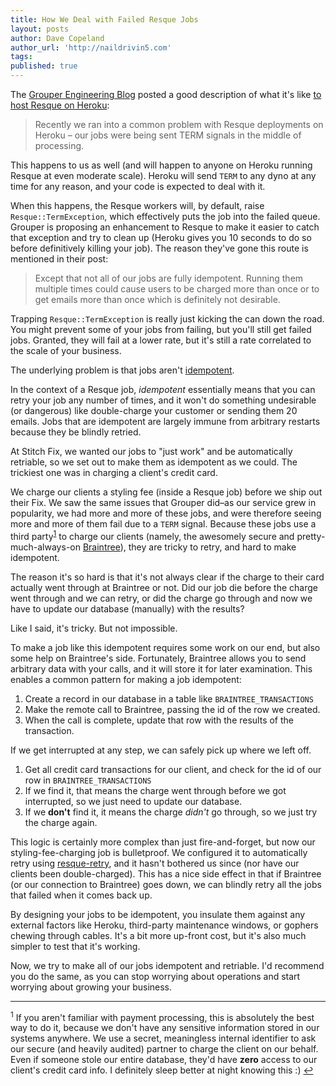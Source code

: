 ```yaml
---
title: How We Deal with Failed Resque Jobs
layout: posts
author: Dave Copeland
author_url: 'http://naildrivin5.com'
tags:
published: true
---
```


The [Grouper Engineering Blog][grouperblog] posted a good description of what it's like [to host Resque on Heroku][grouperpost]:

> Recently we ran into a common problem with Resque deployments on Heroku – our jobs were being sent TERM signals in the middle of processing.

This happens to us as well (and will happen to anyone on Heroku running Resque at even moderate scale).
Heroku will send `TERM` to any dyno at any time for any reason, and your code is expected to deal with it.

When this happens, the Resque workers will, by default, raise `Resque::TermException`, which effectively puts the job into the failed queue.
Grouper is proposing an enhancement to Resque to make it easier to catch that exception and try to clean up (Heroku gives you 10 seconds to do so before definitively killing your job).
The reason they've gone this route is mentioned in their post:

> Except that not all of our jobs are fully idempotent. Running them multiple times could cause users to be charged more than once or to get emails more than once which is definitely not desirable.

Trapping `Resque::TermException` is really just kicking the can down the road.
You might prevent some of your jobs from failing, but you'll still get failed jobs.
Granted, they will fail at a lower rate, but it's still a rate correlated to the scale of your business.

The underlying problem is that jobs aren't [idempotent].

In the context of a Resque job, _idempotent_ essentially means that you can retry your job any number of times, and it won't do something undesirable (or dangerous) like double-charge your customer or sending them 20 emails.  Jobs that are idempotent are largely immune from arbitrary restarts because they be blindly retried.

At Stitch Fix, we wanted our jobs to "just work" and be automatically retriable, so we set out to make them as idempotent as we could.
The trickiest one was in charging a client's credit card.

<a name="return_1"></a>
We charge our clients a styling fee (inside a Resque job) before we ship out their Fix. 
We saw the same issues that Grouper did–as our service grew in popularity, we had more and more of these jobs, and were therefore seeing more and more of them fail due to a `TERM` signal.
Because these jobs use a third party<sup><a href="#1">1</a></sup> to charge our clients (namely, the awesomely secure and pretty-much-always-on [Braintree]), they are tricky to retry, and hard to make idempotent.

The reason it's so hard is that it's not always clear if the charge to their card actually went through at Braintree or not.
Did our job die before the charge went through and we can retry, or did the charge go through and now we have to update our database (manually) with the results?

Like I said, it's tricky. But not impossible.

To make a job like this idempotent requires some work on our end, but also some help on Braintree's side.  Fortunately, Braintree allows you to send
arbitrary data with your calls, and it will store it for later examination.  This enables a common pattern for making a job idempotent:

1. Create a record in our database in a table like `BRAINTREE_TRANSACTIONS`
2. Make the remote call to Braintree, passing the id of the row we created.
3. When the call is complete, update that row with the results of the transaction.

If we get interrupted at any step, we can safely pick up where we left off.

1. Get all credit card transactions for our client, and check for the id of our row in `BRAINTREE_TRANSACTIONS`
2. If we find it, that means the charge went through before we got interrupted, so we just need to update our database.
3. If we **don't** find it, it means the charge *didn't* go through, so we just try the charge again.

This logic is certainly more complex than just fire-and-forget, but now our styling-fee-charging job is bulletproof.
We configured it to automatically retry using [resque-retry][resqueretry], and it hasn't bothered us since (nor have our clients been double-charged).
This has a nice side effect in that if Braintree (or our connection to Braintree) goes down, we can blindly retry all the jobs that failed when it comes back up.

By designing your jobs to be idempotent, you insulate them against any external factors like Heroku, third-party maintenance windows, or gophers chewing
through cables.  It's a bit more up-front cost, but it's also much simpler to test that it's working.

Now, we try to make all of our jobs idempotent and retriable. I'd recommend you do the same, as you can stop worrying about operations and start worrying
about growing your business.

---
<a name="1"></a>
<sup>1</sup> If you aren't familiar with payment processing, this is absolutely the best way to do it, because we don't have any sensitive information
stored in our systems anywhere.  We use a secret, meaningless internal identifier to ask our secure (and heavily audited) partner to charge the client on
our behalf.  Even if someone stole our entire database, they'd have **zero** access to our client's credit card info.  I definitely sleep better at night
knowing this :) <a href="#return_1">↩</a>

[grouperblog]: http://eng.joingrouper.com/
[grouperpost]: http://eng.joingrouper.com/blog/2014/06/27/too-many-signals-resque-on-heroku/
[resqueretry]: https://github.com/lantins/resque-retry
[idempotent]: http://en.wikipedia.org/wiki/Idempotence
[Resque]: http://github.com/resque/resque
[Braintree]: https://www.braintreepayments.com/
